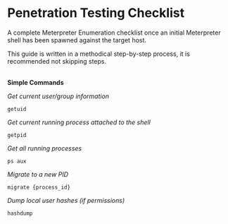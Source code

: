 # Penetration Testing Checklist

A complete Meterpreter Enumeration checklist once an initial Meterpreter shell has been spawned against the target host.

This guide is written in a methodical step-by-step process, it is recommended not skipping steps.   
&nbsp;

**Simple Commands**

*Get current user/group information*
```Windows
getuid
```

*Get current running process attached to the shell*
```Windows
getpid
```

*Get all running processes*
```Windows
ps aux
```

*Migrate to a new PID*
```Windows
migrate {process_id}
```

*Dump local user hashes (if permissions)*
```Windows
hashdump
```
&nbsp;

